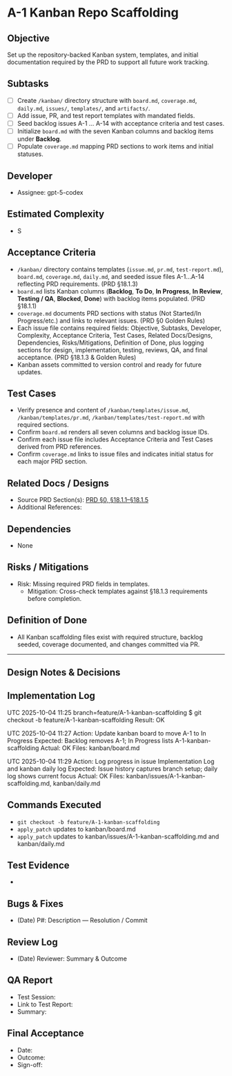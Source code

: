 # A-1 Kanban Repo Scaffolding

## Objective
Set up the repository-backed Kanban system, templates, and initial documentation required by the PRD to support all future work tracking.

## Subtasks
- [ ] Create `/kanban/` directory structure with `board.md`, `coverage.md`, `daily.md`, `issues/`, `templates/`, and `artifacts/`.
- [ ] Add issue, PR, and test report templates with mandated fields.
- [ ] Seed backlog issues A-1 … A-14 with acceptance criteria and test cases.
- [ ] Initialize `board.md` with the seven Kanban columns and backlog items under **Backlog**.
- [ ] Populate `coverage.md` mapping PRD sections to work items and initial statuses.

## Developer
- Assignee: gpt-5-codex

## Estimated Complexity
- S

## Acceptance Criteria
- `/kanban/` directory contains templates (`issue.md`, `pr.md`, `test-report.md`), `board.md`, `coverage.md`, `daily.md`, and seeded issue files A-1…A-14 reflecting PRD requirements. (PRD §18.1.3)
- `board.md` lists Kanban columns (**Backlog**, **To Do**, **In Progress**, **In Review**, **Testing / QA**, **Blocked**, **Done**) with backlog items populated. (PRD §18.1.1)
- `coverage.md` documents PRD sections with status (Not Started/In Progress/etc.) and links to relevant issues. (PRD §0 Golden Rules)
- Each issue file contains required fields: Objective, Subtasks, Developer, Complexity, Acceptance Criteria, Test Cases, Related Docs/Designs, Dependencies, Risks/Mitigations, Definition of Done, plus logging sections for design, implementation, testing, reviews, QA, and final acceptance. (PRD §18.1.3 & Golden Rules)
- Kanban assets committed to version control and ready for future updates.

## Test Cases
- Verify presence and content of `/kanban/templates/issue.md`, `/kanban/templates/pr.md`, `/kanban/templates/test-report.md` with required sections.
- Confirm `board.md` renders all seven columns and backlog issue IDs.
- Confirm each issue file includes Acceptance Criteria and Test Cases derived from PRD references.
- Confirm `coverage.md` links to issue files and indicates initial status for each major PRD section.

## Related Docs / Designs
- Source PRD Section(s): [PRD §0, §18.1.1–§18.1.5](../../PRD.md)
- Additional References:

## Dependencies
- None

## Risks / Mitigations
- Risk: Missing required PRD fields in templates.
  - Mitigation: Cross-check templates against §18.1.3 requirements before completion.

## Definition of Done
- All Kanban scaffolding files exist with required structure, backlog seeded, coverage documented, and changes committed via PR.

---

## Design Notes & Decisions

## Implementation Log
UTC 2025-10-04 11:25  branch=feature/A-1-kanban-scaffolding
$ git checkout -b feature/A-1-kanban-scaffolding
Result: OK

UTC 2025-10-04 11:27
Action: Update kanban board to move A-1 to In Progress
Expected: Backlog removes A-1; In Progress lists A-1-kanban-scaffolding
Actual: OK
Files: kanban/board.md

UTC 2025-10-04 11:29
Action: Log progress in issue Implementation Log and kanban daily log
Expected: Issue history captures branch setup; daily log shows current focus
Actual: OK
Files: kanban/issues/A-1-kanban-scaffolding.md, kanban/daily.md

## Commands Executed
- `git checkout -b feature/A-1-kanban-scaffolding`
- `apply_patch` updates to kanban/board.md
- `apply_patch` updates to kanban/issues/A-1-kanban-scaffolding.md and kanban/daily.md

## Test Evidence
- 

## Bugs & Fixes
- (Date) P#: Description — Resolution / Commit

## Review Log
- (Date) Reviewer: Summary & Outcome

## QA Report
- Test Session: 
- Link to Test Report: 
- Summary:

## Final Acceptance
- Date:
- Outcome:
- Sign-off:
